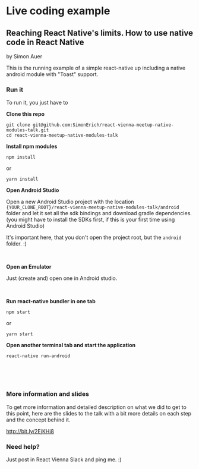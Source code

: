 # Live coding example
## Reaching React Native's limits. How to use native code in React Native
by Simon Auer

This is the running example of a simple react-native up including a native android module with "Toast" support.

### Run it

To run it, you just have to

**Clone this repo**

    git clone git@github.com:SimonErich/react-vienna-meetup-native-modules-talk.git
    cd react-vienna-meetup-native-modules-talk


**Install npm modules**

    npm install
    
or 
    
    yarn install
    
    
**Open Android Studio**

Open a new Android Studio project with the location `{YOUR_CLONE_ROOT}/react-vienna-meetup-native-modules-talk/android` folder and let it set all the sdk bindings and download gradle dependencies.
(you might have to install the SDKs first, if this is your first time using Android Studio)

It's important here, that you don't open the project root, but the `android` folder. :)
<p>&nbsp;</p>

**Open an Emulator**

Just (create and) open one in Android studio.


<p>&nbsp;</p>
    
    
**Run react-native bundler in one tab**

    npm start
    
or
    
    yarn start
    
    
**Open another terminal tab and start the application**

    react-native run-android
    
    

<p>&nbsp;</p>
<p>&nbsp;</p>

### More information and slides

To get more information and detailed description on what we did to get to this point, here are the slides to the talk with a bit more details on each step and the concept behind it.

http://bit.ly/2EjKHi8



### Need help?

Just post in React Vienna Slack and ping me. :)